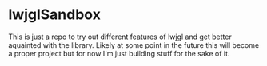 # lwjglSandbox
This is just a repo to try out different features of lwjgl and get better aquainted with the library. Likely at some point in the future this will become a 
proper project but for now I'm just building stuff for the sake of it.
